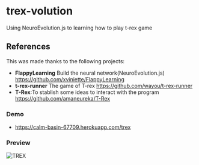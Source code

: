# trex-volution
Using NeuroEvolution.js to learning how to play t-rex game

## References
This was made thanks to the following projects:
* __FlappyLearning__ Build the neural network(NeuroEvolution.js)  https://github.com/xviniette/FlappyLearning
* __t-rex-runner__ The game of T-rex https://github.com/wayou/t-rex-runner
* __T-Rex__:To stablish some ideas to interact with the program https://github.com/amaneureka/T-Rex 



### Demo
* https://calm-basin-67709.herokuapp.com/trex


### Preview
![TREX](https://media.giphy.com/media/1euMELKIxMUQlEZB5G/giphy.gif)


